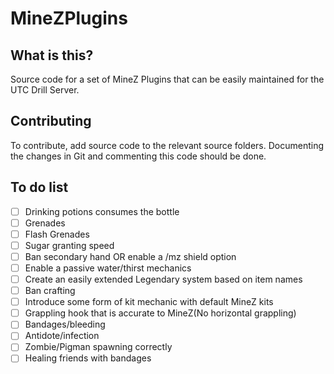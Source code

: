 # MineZPlugins
## What is this?

Source code for a set of MineZ Plugins that can be easily maintained for the UTC Drill Server.

## Contributing

To contribute, add source code to the relevant source folders. Documenting the changes in Git and commenting this code should be done.

## To do list
- [ ] Drinking potions consumes the bottle
- [ ] Grenades
- [ ] Flash Grenades
- [ ] Sugar granting speed
- [ ] Ban secondary hand OR enable a /mz shield option
- [ ] Enable a passive water/thirst mechanics
- [ ] Create an easily extended Legendary system based on item names
- [ ] Ban crafting
- [ ] Introduce some form of kit mechanic with default MineZ kits
- [ ] Grappling hook that is accurate to MineZ(No horizontal grappling)
- [ ] Bandages/bleeding
- [ ] Antidote/infection
- [ ] Zombie/Pigman spawning correctly
- [ ] Healing friends with bandages
